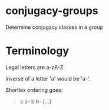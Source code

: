 # conjugacy-groups
Determine conjugacy classes in a group

# Terminology

Legal letters are a-zA-Z

Inverse of a letter 'a' would be 'a-'.

Shortlex ordering goes:

> a a- b b- [...]
